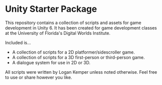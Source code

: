 # Unity Starter Package 

This repository contains a collection of scripts and assets for game development in Unity 6. 
It has been created for game development classes at the University of Florida's Digital Worlds Institute. 

Included is...
- A collection of scripts for a 2D platformer/sidescroller game. 
- A collection of scripts for a 3D first-person or third-person game. 
- A dialogue system for use in 2D or 3D. 

All scripts were written by Logan Kemper unless noted otherwise. Feel free to use or share however you like. 
